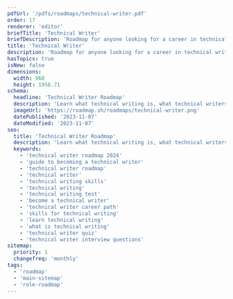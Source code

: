 ```yaml
---
pdfUrl: '/pdfs/roadmaps/technical-writer.pdf'
order: 17
renderer: 'editor'
briefTitle: 'Technical Writer'
briefDescription: 'Roadmap for anyone looking for a career in technical writing'
title: 'Technical Writer'
description: 'Roadmap for anyone looking for a career in technical writing'
hasTopics: true
isNew: false
dimensions:
  width: 968
  height: 1958.71
schema:
  headline: 'Technical Writer Roadmap'
  description: 'Learn what technical writing is, what technical writers do and how to become one using our community-driven roadmap.'
  imageUrl: 'https://roadmap.sh/roadmaps/technical-writer.png'
  datePublished: '2023-11-07'
  dateModified: '2023-11-07'
seo:
  title: 'Technical Writer Roadmap'
  description: 'Learn what technical writing is, what technical writers do and how to become one using our community-driven roadmap.'
  keywords:
    - 'technical writer roadmap 2024'
    - 'guide to becoming a technical writer'
    - 'technical writer roadmap'
    - 'technical writer'
    - 'technical writing skills'
    - 'technical writing'
    - 'technical writing test'
    - 'become a technical writer'
    - 'technical writer career path'
    - 'skills for technical writing'
    - 'learn technical writing'
    - 'what is technical writing'
    - 'technical writer quiz'
    - 'technical writer interview questions'
sitemap:
  priority: 1
  changefreq: 'monthly'
tags:
  - 'roadmap'
  - 'main-sitemap'
  - 'role-roadmap'
---
```

